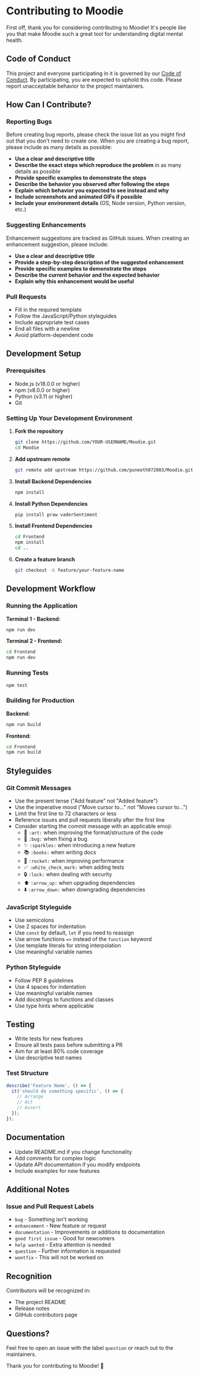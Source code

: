 # Contributing to Moodie

First off, thank you for considering contributing to Moodie! It's people like you that make Moodie such a great tool for understanding digital mental health.

## Code of Conduct

This project and everyone participating in it is governed by our [Code of Conduct](CODE_OF_CONDUCT.md). By participating, you are expected to uphold this code. Please report unacceptable behavior to the project maintainers.

## How Can I Contribute?

### Reporting Bugs

Before creating bug reports, please check the issue list as you might find out that you don't need to create one. When you are creating a bug report, please include as many details as possible:

* **Use a clear and descriptive title**
* **Describe the exact steps which reproduce the problem** in as many details as possible
* **Provide specific examples to demonstrate the steps**
* **Describe the behavior you observed after following the steps**
* **Explain which behavior you expected to see instead and why**
* **Include screenshots and animated GIFs if possible**
* **Include your environment details** (OS, Node version, Python version, etc.)

### Suggesting Enhancements

Enhancement suggestions are tracked as GitHub issues. When creating an enhancement suggestion, please include:

* **Use a clear and descriptive title**
* **Provide a step-by-step description of the suggested enhancement**
* **Provide specific examples to demonstrate the steps**
* **Describe the current behavior and the expected behavior**
* **Explain why this enhancement would be useful**

### Pull Requests

* Fill in the required template
* Follow the JavaScript/Python styleguides
* Include appropriate test cases
* End all files with a newline
* Avoid platform-dependent code

## Development Setup

### Prerequisites

* Node.js (v18.0.0 or higher)
* npm (v8.0.0 or higher)
* Python (v3.11 or higher)
* Git

### Setting Up Your Development Environment

1. **Fork the repository**
   ```bash
   git clone https://github.com/YOUR-USERNAME/Moodie.git
   cd Moodie
   ```

2. **Add upstream remote**
   ```bash
   git remote add upstream https://github.com/puneeth072003/Moodie.git
   ```

3. **Install Backend Dependencies**
   ```bash
   npm install
   ```

4. **Install Python Dependencies**
   ```bash
   pip install praw vaderSentiment
   ```

5. **Install Frontend Dependencies**
   ```bash
   cd Frontend
   npm install
   cd ..
   ```

6. **Create a feature branch**
   ```bash
   git checkout -b feature/your-feature-name
   ```

## Development Workflow

### Running the Application

**Terminal 1 - Backend:**
```bash
npm run dev
```

**Terminal 2 - Frontend:**
```bash
cd Frontend
npm run dev
```

### Running Tests

```bash
npm test
```

### Building for Production

**Backend:**
```bash
npm run build
```

**Frontend:**
```bash
cd Frontend
npm run build
```

## Styleguides

### Git Commit Messages

* Use the present tense ("Add feature" not "Added feature")
* Use the imperative mood ("Move cursor to..." not "Moves cursor to...")
* Limit the first line to 72 characters or less
* Reference issues and pull requests liberally after the first line
* Consider starting the commit message with an applicable emoji:
  * 🎨 `:art:` when improving the format/structure of the code
  * 🐛 `:bug:` when fixing a bug
  * ✨ `:sparkles:` when introducing a new feature
  * 📚 `:books:` when writing docs
  * 🚀 `:rocket:` when improving performance
  * ✅ `:white_check_mark:` when adding tests
  * 🔒 `:lock:` when dealing with security
  * ⬆️ `:arrow_up:` when upgrading dependencies
  * ⬇️ `:arrow_down:` when downgrading dependencies

### JavaScript Styleguide

* Use semicolons
* Use 2 spaces for indentation
* Use `const` by default, `let` if you need to reassign
* Use arrow functions `=>` instead of the `function` keyword
* Use template literals for string interpolation
* Use meaningful variable names

### Python Styleguide

* Follow PEP 8 guidelines
* Use 4 spaces for indentation
* Use meaningful variable names
* Add docstrings to functions and classes
* Use type hints where applicable

## Testing

* Write tests for new features
* Ensure all tests pass before submitting a PR
* Aim for at least 80% code coverage
* Use descriptive test names

### Test Structure

```javascript
describe('Feature Name', () => {
  it('should do something specific', () => {
    // Arrange
    // Act
    // Assert
  });
});
```

## Documentation

* Update README.md if you change functionality
* Add comments for complex logic
* Update API documentation if you modify endpoints
* Include examples for new features

## Additional Notes

### Issue and Pull Request Labels

* `bug` - Something isn't working
* `enhancement` - New feature or request
* `documentation` - Improvements or additions to documentation
* `good first issue` - Good for newcomers
* `help wanted` - Extra attention is needed
* `question` - Further information is requested
* `wontfix` - This will not be worked on

## Recognition

Contributors will be recognized in:
* The project README
* Release notes
* GitHub contributors page

## Questions?

Feel free to open an issue with the label `question` or reach out to the maintainers.

Thank you for contributing to Moodie! 🎉

